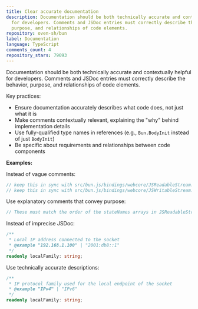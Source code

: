 ```yaml
---
title: Clear accurate documentation
description: Documentation should be both technically accurate and contextually helpful
  for developers. Comments and JSDoc entries must correctly describe the behavior,
  purpose, and relationships of code elements.
repository: oven-sh/bun
label: Documentation
language: TypeScript
comments_count: 4
repository_stars: 79093
---
```


Documentation should be both technically accurate and contextually helpful for developers. Comments and JSDoc entries must correctly describe the behavior, purpose, and relationships of code elements.

Key practices:
- Ensure documentation accurately describes what code does, not just what it is
- Make comments contextually relevant, explaining the "why" behind implementation details
- Use fully-qualified type names in references (e.g., `Bun.BodyInit` instead of just `BodyInit`)
- Be specific about requirements and relationships between code components

**Examples:**

Instead of vague comments:
```ts
// keep this in sync with src/bun.js/bindings/webcore/JSReadableStream.cpp customInspect
// keep this in sync with src/bun.js/bindings/webcore/JSWritableStream.cpp customInspect
```

Use explanatory comments that convey purpose:
```ts
// These must match the order of the stateNames arrays in JSReadableStream.cpp and JSWritableStream.cpp
```

Instead of imprecise JSDoc:
```ts
/**
 * Local IP address connected to the socket
 * @example "192.168.1.100" | "2001:db8::1"
 */
readonly localFamily: string;
```

Use technically accurate descriptions:
```ts
/**
 * IP protocol family used for the local endpoint of the socket
 * @example "IPv4" | "IPv6"
 */
readonly localFamily: string;
```